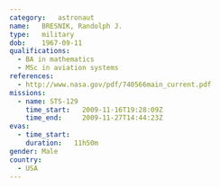 ```yaml
---
category:	astronaut
name:	BRESNIK, Randolph J.
type:	military
dob:	1967-09-11
qualifications:
  - BA in mathematics
  - MSc in aviation systems
references:
  - http://www.nasa.gov/pdf/740566main_current.pdf
missions:
  - name: STS-129
    time_start:   2009-11-16T19:28:09Z
    time_end:     2009-11-27T14:44:23Z
evas:
  - time_start: 
    duration:   11h50m
gender:	Male
country:
  - USA
---
```

